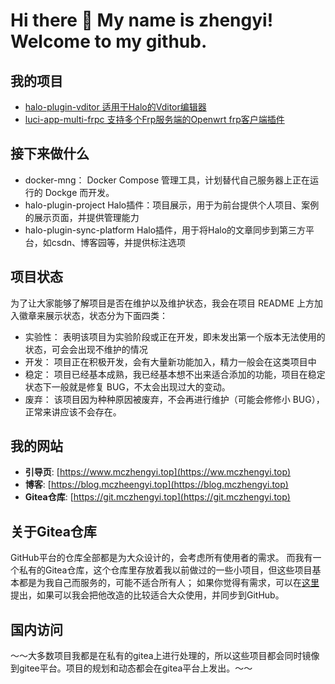 # Hi there 👋 My name is zhengyi! Welcome to my github.

## 我的项目

- [halo-plugin-vditor 适用于Halo的Vditor编辑器](https://github.com/justice2001/halo-plugin-vditor)
- [luci-app-multi-frpc 支持多个Frp服务端的Openwrt frp客户端插件](https://github.com/justice2001/luci-app-multi-frpc)

## 接下来做什么

- docker-mng： Docker Compose 管理工具，计划替代自己服务器上正在运行的 Dockge 而开发。
- halo-plugin-project Halo插件：项目展示，用于为前台提供个人项目、案例的展示页面，并提供管理能力
- halo-plugin-sync-platform Halo插件，用于将Halo的文章同步到第三方平台，如csdn、博客园等，并提供标注选项

## 项目状态

为了让大家能够了解项目是否在维护以及维护状态，我会在项目 README 上方加入徽章来展示状态，状态分为下面四类：

- 实验性： 表明该项目为实验阶段或正在开发，即未发出第一个版本无法使用的状态，可会会出现不维护的情况
- 开发： 项目正在积极开发，会有大量新功能加入，精力一般会在这类项目中
- 稳定： 项目已经基本成熟，我已经基本想不出来适合添加的功能，项目在稳定状态下一般就是修复 BUG，不太会出现过大的变动。
- 废弃： 该项目因为种种原因被废弃，不会再进行维护（可能会修修小 BUG），正常来讲应该不会存在。

## 我的网站

- **引导页**: [https://www.mczhengyi.top](https://ww.mczhengyi.top)
- **博客**: [https://blog.mczheengyi.top](https://blog.mczhengyi.top)
- **Gitea仓库**: [https://git.mczhengyi.top](https://git.mczhengyi.top)

## 关于Gitea仓库

GitHub平台的仓库全部都是为大众设计的，会考虑所有使用者的需求。
而我有一个私有的Gitea仓库，这个仓库里存放着我以前做过的一些小项目，但这些项目基本都是为我自己而服务的，可能不适合所有人；
如果你觉得有需求，可以在[这里](https://github.com/justice2001/justice2001/issues)提出，如果可以我会把他改造的比较适合大众使用，并同步到GitHub。

## 国内访问

～～大多数项目我都是在私有的gitea上进行处理的，所以这些项目都会同时镜像到gitee平台。项目的规划和动态都会在gitea平台上发出。～～

<!--
**justice2001/justice2001** is a ✨ _special_ ✨ repository because its `README.md` (this file) appears on your GitHub profile.

Here are some ideas to get you started:

- 🔭 I’m currently working on ...
- 🌱 I’m currently learning ...
- 👯 I’m looking to collaborate on ...
- 🤔 I’m looking for help with ...
- 💬 Ask me about ...
- 📫 How to reach me: ...
- 😄 Pronouns: ...
- ⚡ Fun fact: ...
-->
